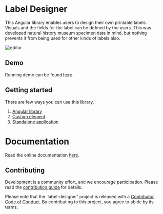 # Label Designer

This Angular library enables users to design their own printable labels.
Visuals and the fields for the label can be defined by the users.
This was developed natural history museum specimen data in mind, but nothing prevents
it from being used for other kinds of labels also.

![editor](https://cdn.laji.fi/label-designer/screenshots/editor.png)

## Demo
Running demo can be found [here](https://label-designer.stackblitz.io).

## Getting started
There are few ways you can use this library.
1. [Angular library](https://luomus.github.io/label-designer/additional-documentation/usage/angular-component.html)
2. [Custom element](https://luomus.github.io/label-designer/additional-documentation/usage/custom-html-element.html)
3. [Standalone application](https://luomus.github.io/label-designer/additional-documentation/usage/standalone-app.html)

# Documentation

Read the online documentation [here](https://luomus.github.io/label-designer).

## Contributing
Development is a community effort, and we encourage participation. Please read the [contribution guide](https://luomus.github.io/label-designer/additional-documentation/contributing.html) for details.

Please note that the 'label-designer' project is released with a [Contributor Code of Conduct](https://luomus.github.io/label-designer/additional-documentation/contributor-code-of-conduct.html). By contributing to this project, you agree to abide by its terms.
